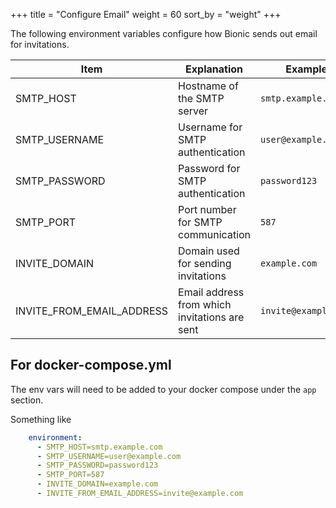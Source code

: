 +++
title = "Configure Email"
weight = 60
sort_by = "weight"
+++

The following environment variables configure how Bionic sends out email for invitations.

| Item                          | Explanation                                         | Example                         |
|-------------------------------|-----------------------------------------------------|---------------------------------|
| SMTP_HOST                     | Hostname of the SMTP server                         | `smtp.example.com`              |
| SMTP_USERNAME                 | Username for SMTP authentication                    | `user@example.com`              |
| SMTP_PASSWORD                 | Password for SMTP authentication                    | `password123`                   |
| SMTP_PORT                     | Port number for SMTP communication                  | `587`                           |
| INVITE_DOMAIN                 | Domain used for sending invitations                 | `example.com`                   |
| INVITE_FROM_EMAIL_ADDRESS     | Email address from which invitations are sent       | `invite@example.com`            |

## For docker-compose.yml

The env vars will need to be added to your docker compose under the `app` section.

Something like

```yml
    environment:
      - SMTP_HOST=smtp.example.com
      - SMTP_USERNAME=user@example.com
      - SMTP_PASSWORD=password123
      - SMTP_PORT=587
      - INVITE_DOMAIN=example.com
      - INVITE_FROM_EMAIL_ADDRESS=invite@example.com
```